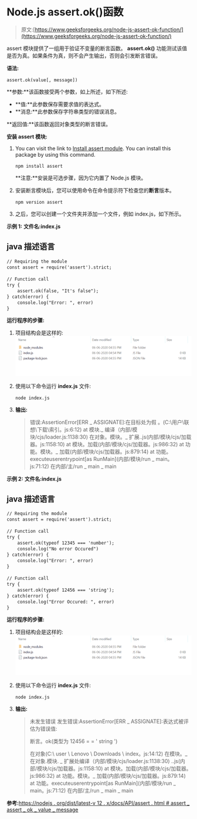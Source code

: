 # Node.js assert.ok()函数

> 原文:[https://www.geeksforgeeks.org/node-js-assert-ok-function/](https://www.geeksforgeeks.org/node-js-assert-ok-function/)

assert 模块提供了一组用于验证不变量的断言函数。 **assert.ok()** 功能测试该值是否为真。如果条件为真，则不会产生输出，否则会引发断言错误。

**语法:**

```
assert.ok(value[, message])
```

**参数:**该函数接受两个参数，如上所述，如下所述:

*   **值:**此参数保存需要求值的表达式。
*   **消息:**此参数保存字符串类型的错误消息。

**返回值:**该函数返回对象类型的断言错误。

**安装 assert 模块:**

1.  You can visit the link to [Install assert module](https://www.npmjs.com/package/assert). You can install this package by using this command. 

    ```
    npm install assert
    ```

    **注意:**安装是可选步骤，因为它内置了 Node.js 模块。

2.  安装断言模块后，您可以使用命令在命令提示符下检查您的**断言**版本。

    ```
    npm version assert
    ```

3.  之后，您可以创建一个文件夹并添加一个文件，例如 index.js，如下所示。

**示例 1:** **文件名:index.js**

## java 描述语言

```
// Requiring the module
const assert = require('assert').strict;

// Function call
try {
    assert.ok(false, "It's false");
} catch(error) {
    console.log("Error: ", error)
}
```

**运行程序的步骤:**

1.  项目结构会是这样的:
    ![](img/3209d9b4369c180282a34be8070d7d6e.png)
2.  使用以下命令运行 **index.js** 文件:

    ```
    node index.js
    ```

3.  **输出:**

    > 错误:AssertionError[ERR _ ASSIGNATE]:在目标处为假
    > 。(C:\用户\联想\下载\索引。js:6:12)
    > at 模块._ 编译（内部/模块/cjs/loader.js:1138:30)
    > 在对象。模块。_ 扩展..js(内部/模块/cjs/加载器。js:1158:10)
    > at 模块。加载(内部/模块/cjs/加载器。js:986:32)
    > at 功能。模块。_ 加载(内部/模块/cjs/加载器。js:879:14)
    > at 功能。executeuserentrypoint[as RunMain](内部/模块/run _ main。js:71:12)
    > 在内部/主/run _ main _ main

**示例 2:** **文件名:index.js**

## java 描述语言

```
// Requiring the module
const assert = require('assert').strict;

// Function call
try {
    assert.ok(typeof 12345 === 'number');
    console.log("No error Occured")
} catch(error) {
    console.log("Error: ", error)
}

// Function call
try {
    assert.ok(typeof 12456 === 'string');
} catch(error) {
    console.log("Error Occured: ", error)
}
```

**运行程序的步骤:**

1.  项目结构会是这样的:![](img/3209d9b4369c180282a34be8070d7d6e.png)
2.  使用以下命令运行 **index.js** 文件:

    ```
    node index.js
    ```

3.  **输出:**

    > 未发生错误
    > 发生错误:AssertionError[ERR _ ASSIGNATE]:表达式被评估为错误值:
    > 
    > 断言。ok(类型为 12456 = = ' string ')
    > 
    > 在对象(C:\ user \ Lenovo \ Downloads \ index。js:14:12)
    > 在模块。_ 在对象.模块. _ 扩展处编译（内部/模块/cjs/loader.js:1138:30)
    > ..js(内部/模块/cjs/加载器。js:1158:10)
    > at 模块。加载(内部/模块/cjs/加载器。js:986:32)
    > at 功能。模块。_ 加载(内部/模块/cjs/加载器。js:879:14)
    > at 功能。executeuserentrypoint[as RunMain](内部/模块/run _ main。js:71:12)
    > 在内部/主/run _ main _ main

**参考:**[https://nodejs . org/dist/latest-v 12 . x/docs/API/assert . html # assert _ assert _ ok _ value _ message](https://nodejs.org/dist/latest-v12.x/docs/api/assert.html#assert_assert_ok_value_message)
